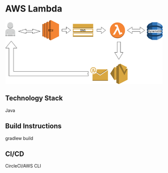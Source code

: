 # AWS Lambda  

![Lambda](https://raw.githubusercontent.com/BumbleFeng/CloudComputing/master/lambda/lambda.png)

## Technology Stack  
Java  

## Build Instructions  
gradlew build  

## CI/CD  
CircleCI/AWS CLI


